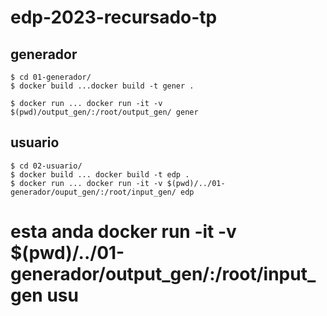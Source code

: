 # edp-2023-recursado-tp

## generador

```
$ cd 01-generador/
$ docker build ...docker build -t gener .

$ docker run ... docker run -it -v $(pwd)/output_gen/:/root/output_gen/ gener

```

## usuario

```
$ cd 02-usuario/
$ docker build ... docker build -t edp .
$ docker run ... docker run -it -v $(pwd)/../01-generador/ouput_gen/:/root/input_gen/ edp
```
# esta anda docker run -it -v $(pwd)/../01-generador/output_gen/:/root/input_gen usu
